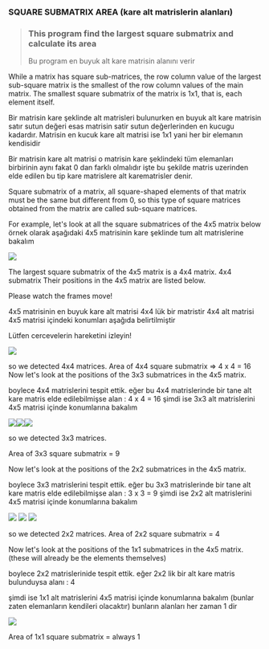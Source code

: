 ### SQUARE SUBMATRIX AREA  (kare alt matrislerin alanları)

> ### This program find the largest square submatrix and calculate its area
>  Bu program en buyuk alt kare matrisin alanını  verir 

While a matrix has square sub-matrices, the row column value of the largest sub-square matrix is the smallest of the row column values of the main matrix.
The smallest square submatrix of the matrix is 1x1, that is, each element itself.

Bir matrisin kare şeklinde alt matrisleri bulunurken en buyuk alt kare matrisin satır sutun değeri
esas matrisin satir sutun değerlerinden en kucugu kadardır.
Matrisin en kucuk kare alt matrisi ise 1x1 yani her bir elemanın kendisidir

Bir matrisin kare alt matrisi o matrisin kare şeklindeki tüm elemanları birbirinin aynı fakat
0 dan farklı olmalıdır işte bu şekilde matris uzerinden  elde edilen bu tip kare matrislere
alt karematrisler denir.

Square submatrix of a matrix, all square-shaped elements of that matrix must be the same but different from 0, 
so this type of square matrices obtained from the matrix are called sub-square matrices.

For example, let's look at all the square submatrices of the 4x5 matrix below
örnek olarak aşağıdaki  4x5 matrisinin kare şeklinde tum alt matrislerine bakalım

![](../../../Desktop/karematrisişlemleri.png)

The largest square submatrix of the 4x5 matrix is a 4x4 matrix.
4x4 submatrix Their positions in the 4x5 matrix are listed below. 

Please watch the frames move!

4x5 matrisinin en buyuk kare alt matrisi 4x4 lük bir matristir
4x4 alt matrisi 4x5 matrisi içindeki konumları aşağıda belirtilmiştir

Lütfen cercevelerin hareketini izleyin!

![](../../../Desktop/a1.png)

so we detected 4x4 matrices.
Area of 4x4 square submatrix => 4 x 4 = 16
Now let's look at the positions of the 3x3 submatrices in the 4x5 matrix.

boylece 4x4 matrislerini tespit ettik.
eğer bu 4x4 matrislerinde bir tane alt kare matris elde edilebilmişse alan : 4 x 4 = 16
şimdi ise 3x3 alt matrislerini 4x5 matrisi içinde konumlarına bakalım  

![](../../../Desktop/a2.png)![](../../../Desktop/a2.2.png)![](../../../Desktop/a3.png)

so we detected 3x3 matrices.

Area of 3x3 square submatrix = 9

Now let's look at the positions of the 2x2 submatrices in the 4x5 matrix.


boylece 3x3 matrislerini tespit ettik.
eğer bu 3x3 matrislerinde bir tane alt kare matris elde edilebilmişse alan : 3 x 3 = 9
şimdi ise 2x2 alt matrislerini 4x5 matrisi içinde konumlarına bakalım

![](../../../Desktop/a4.png)
![](../../../Desktop/a4-1.png)
![](../../../Desktop/a4-2.png)


so we detected 2x2 matrices.
Area of 2x2 square submatrix = 4


Now let's look at the positions of the 1x1 submatrices in the 4x5 matrix.
(these will already be the elements themselves)

boylece 2x2 matrislerinide tespit ettik.
eğer 2x2 lik bir alt kare matris bulunduysa alanı : 4 

şimdi ise 1x1 alt matrislerini 4x5 matrisi içinde konumlarına bakalım
(bunlar zaten elemanların kendileri olacaktır)
bunların alanları her zaman 1 dir

![](../../../Desktop/ason.png)

Area of 1x1 square submatrix = always 1

